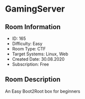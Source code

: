 ﻿# GamingServer

## Room Information
- ID: 165
- Difficulty: Easy
- Room Type: CTF
- Target Systems: Linux, Web
- Created Date: 30.08.2020
- Subscription: Free

## Room Description
An Easy Boot2Root box for beginners
